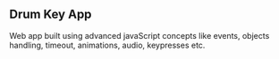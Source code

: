 ## Drum Key App

Web app built using advanced javaScript concepts like events, objects handling, timeout, animations, audio, keypresses etc.
